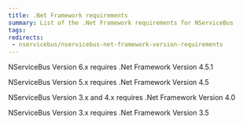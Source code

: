 ```yaml
---
title: .Net Framework requirements
summary: List of the .Net Framework requirements for NServiceBus
tags:
redirects:
 - nservicebus/nservicebus-net-framework-version-requirements
---
```


NServiceBus Version 6.x requires .Net Framework Version 4.5.1

NServiceBus Version 5.x requires .Net Framework Version 4.5

NServiceBus Version 3.x and 4.x requires .Net Framework Version 4.0

NServiceBus Version 3.x requires .Net Framework Version 3.5

